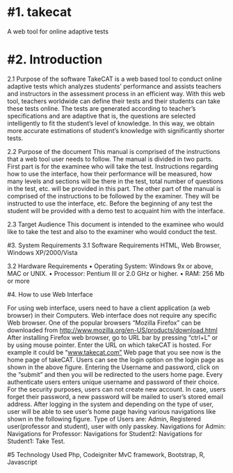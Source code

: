 #1. takecat
==========
A web tool for online adaptive tests

#2. Introduction
================
2.1 Purpose of the software
TakeCAT is a web based tool to conduct online adaptive tests which analyzes students’ performance and assists teachers and instructors in the assessment process in an efficient way. With this web tool, teachers worldwide can define their tests and their students can take these tests online. The tests are generated according to teacher’s specifications and are adaptive that is, the questions are selected intelligently to fit the student’s level of knowledge. In this way, we obtain more accurate estimations of student’s knowledge with significantly shorter tests.

2.2 Purpose of the document
This manual is comprised of the instructions that a web tool user needs to follow. The manual is divided in two parts. First part is for the examinee who will take the test. Instructions regarding how to use the interface, how their performance will be measured, how many levels and sections will be there in the test, total number of questions in the test, etc. will be provided in this part. The other part of the manual is comprised of the instructions to be followed by the examiner. They will be instructed to use the interface, etc. Before the beginning of any test the student will be provided with a demo test to acquaint him with the interface.

2.3 Target Audience
This document is intended to the examinee who would like to take the test and also to the examiner who would conduct the test.

#3. System Requirements
3.1 Software Requirements
HTML, Web Browser, Windows XP/2000/Vista

3.2 Hardware Requirements • Operating System: Windows 9x or above, MAC or UNIX. • Processor: Pentium III or 2.0 GHz or higher.
• RAM: 256 Mb or more

#4. How to use Web Interface

For using web interface, users need to have a client application (a web browser) in their Computers. Web interface does not require any specific Web browser.
One of the popular browsers “Mozilla Firefox” can be downloaded from
http://www.mozilla.org/en-US/products/download.html
After installing Firefox web browser, go to URL bar by pressing “ctrl+L” or by using mouse
pointer. Enter the URL on which takeCAT is hosted. For example it could be “www.takecat.com”
Web page that you see now is the home page of takeCAT. Users can see the login option on the login page as shown in the above figure. Entering the Username and password, click on the “submit” and then you will be redirected to the users home page. Every authenticate users enters unique username and password of their choice. For the security purposes, users can not create new account. In case, users forget their password, a new password will be mailed to user’s stored email address.
After logging in the system and depending on the type of user, user will be able to see user’s home page having various navigations like shown in the following figure.
Type of Users are: Admin, Registered user(professor and student), user with only passkey.
Navigations for Admin:
Navigations for Professor:
Navigations for Student2:
Navigations for Student1: Take Test.

#5 Technology Used
Php, Codeigniter MvC framework, Bootstrap, R, Javascript 

